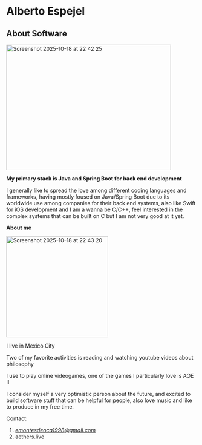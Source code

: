 # Alberto Espejel

## About Software

<img width="435" height="331" alt="Screenshot 2025-10-18 at 22 42 25" src="https://github.com/user-attachments/assets/84840834-9581-4a19-85cf-c44481cfd8fc" />



**My primary stack is Java and Spring Boot for back end development**

I generally like to spread the love among different coding languages and frameworks, having mostly foused on Java/Spring Boot due to its worldwide use among companies for their back end systems, also like Swift for iOS development and I am a wanna be C/C++, feel interested in the complex systems that can be built on C but I am not very good at it yet.

**About me**

<img width="269" height="267" alt="Screenshot 2025-10-18 at 22 43 20" src="https://github.com/user-attachments/assets/b51f2d1a-75f8-4fa7-8a5b-a76f26d2cd64" />




I live in Mexico City

Two of my favorite activities is reading and watching youtube videos about philosophy

I use to play online videogames, one of the games I particularly love is AOE II

I consider myself a very optimistic person about the future, and excited to build software stuff that can be helpful for people, also love music and like to produce in my free time.



Contact:

1. *emontesdeoca1998@gmail.com*
2. aethers.live



